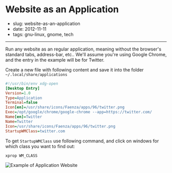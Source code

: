 # Website as an Application

- slug: website-as-an-application
- date: 2012-11-11
- tags: gnu-linux, gnome, tech

--------------------------------

Run any website as an regular application, meaning without the browser's
standard tabs, address-bar, etc..
We'll assume you're using Google Chrome, and the entry in the example will be for Twitter.

Create a new file with following content and save it into the folder `~/.local/share/applications`

````ini
#!/usr/bin/env xdg-open
[Desktop Entry]
Version=1.0
Type=Application
Terminal=false
Icon[en]=/usr/share/icons/Faenza/apps/96/twitter.png
Exec=/opt/google/chrome/google-chrome --app=https://twitter.com/
Name[en]=Twitter
Name=Twitter
Icon=/usr/share/icons/Faenza/apps/96/twitter.png
StartupWMClass=twitter.com
````

To get `StartupWMClass` use following command, and click on windows for which class you want to find out:

````bash
xprop WM_CLASS
````

![Example of Application Website](/media/website-as-an-application.png)